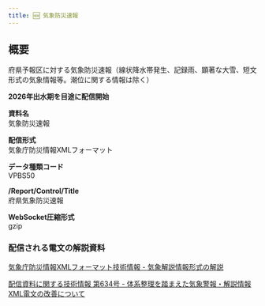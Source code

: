 ```yaml
---
title: 🆕 気象防災速報
---
```


## 概要
府県予報区に対する気象防災速報（線状降水帯発生、記録雨、顕著な大雪、短文形式の気象情報等。潮位に関する情報は除く）

**2026年出水期を目途に配信開始**

**資料名** <br/>
気象防災速報
 
**配信形式** <br/>
気象庁防災情報XMLフォーマット

**データ種類コード** <br/>
VPBS50

**/Report/Control/Title** <br/>
府県気象防災速報

**WebSocket圧縮形式** <br/>
gzip

### 配信される電文の解説資料
[気象庁防災情報XMLフォーマット技術情報 - 気象解説情報形式の解説](https://dmdata.jp/docs/jma/manual/0233-0234.pdf)


[配信資料に関する技術情報 第634号 - 体系整理を踏まえた気象警報・解説情報XML電文の改善について](https://dmdata.jp/docs/jma/technical/634.pdf)
